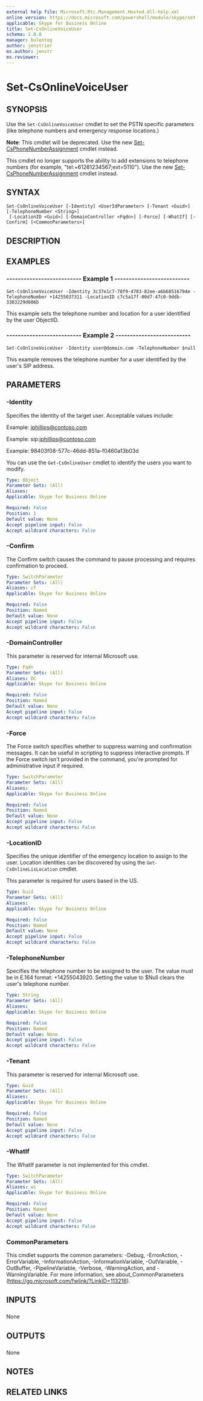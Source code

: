 ```yaml
---
external help file: Microsoft.Rtc.Management.Hosted.dll-help.xml 
online version: https://docs.microsoft.com/powershell/module/skype/set-csonlinevoiceuser
applicable: Skype for Business Online
title: Set-CsOnlineVoiceUser
schema: 2.0.0
manager: bulenteg
author: jenstrier
ms.author: jenstr
ms.reviewer:
---
```


# Set-CsOnlineVoiceUser

## SYNOPSIS
Use the `Set-CsOnlineVoiceUser` cmdlet to set the PSTN specific parameters (like telephone numbers and emergency response locations.)

**Note**: This cmdlet will be deprecated. Use the new [Set-CsPhoneNumberAssignment](/powershell/module/teams/set-csphonenumberassignment) cmdlet instead.

This cmdlet no longer supports the ability to add extensions to telephone numbers (for example, "tel:+61281234567;ext=5110"). Use the new [Set-CsPhoneNumberAssignment](/powershell/module/teams/set-csphonenumberassignment) cmdlet instead.

## SYNTAX

```
Set-CsOnlineVoiceUser [-Identity] <UserIdParameter> [-Tenant <Guid>] [-TelephoneNumber <String>]
 [-LocationID <Guid>] [-DomainController <Fqdn>] [-Force] [-WhatIf] [-Confirm] [<CommonParameters>]
```

## DESCRIPTION

## EXAMPLES

### -------------------------- Example 1 --------------------------
```
Set-CsOnlineVoiceUser -Identity 3c37e1c7-78f9-4703-82ee-a6b68516794e -TelephoneNumber +14255037311 -LocationID c7c5a17f-00d7-47c0-9ddb-3383229d606b
```

This example sets the telephone number and location for a user identified by the user ObjectID.

### -------------------------- Example 2 --------------------------
```
Set-CsOnlineVoiceUser -Identity user@domain.com -TelephoneNumber $null
```

This example removes the telephone number for a user identified by the user's SIP address.

## PARAMETERS

### -Identity
Specifies the identity of the target user.
Acceptable values include:

Example: jphillips@contoso.com

Example: sip:jphillips@contoso.com

Example: 98403f08-577c-46dd-851a-f0460a13b03d

You can use the `Get-CsOnlineUser` cmdlet to identify the users you want to modify.

```yaml
Type: Object
Parameter Sets: (All)
Aliases: 
Applicable: Skype for Business Online

Required: False
Position: 1
Default value: None
Accept pipeline input: False
Accept wildcard characters: False
```

### -Confirm
The Confirm switch causes the command to pause processing and requires confirmation to proceed.

```yaml
Type: SwitchParameter
Parameter Sets: (All)
Aliases: cf
Applicable: Skype for Business Online

Required: False
Position: Named
Default value: None
Accept pipeline input: False
Accept wildcard characters: False
```

### -DomainController
This parameter is reserved for internal Microsoft use.

```yaml
Type: Fqdn
Parameter Sets: (All)
Aliases: DC
Applicable: Skype for Business Online

Required: False
Position: Named
Default value: None
Accept pipeline input: False
Accept wildcard characters: False
```

### -Force
The Force switch specifies whether to suppress warning and confirmation messages.
It can be useful in scripting to suppress interactive prompts.
If the Force switch isn't provided in the command, you're prompted for administrative input if required.

```yaml
Type: SwitchParameter
Parameter Sets: (All)
Aliases: 
Applicable: Skype for Business Online

Required: False
Position: Named
Default value: None
Accept pipeline input: False
Accept wildcard characters: False
```

### -LocationID
Specifies the unique identifier of the emergency location to assign to the user.
Location identities can be discovered by using the `Get-CsOnlineLisLocation` cmdlet.

This parameter is required for users based in the US.

```yaml
Type: Guid
Parameter Sets: (All)
Aliases: 
Applicable: Skype for Business Online

Required: False
Position: Named
Default value: None
Accept pipeline input: False
Accept wildcard characters: False
```

### -TelephoneNumber
Specifies the telephone number to be assigned to the user.
The value must be in E.164 format: +14255043920.
Setting the value to $Null clears the user's telephone number.

```yaml
Type: String
Parameter Sets: (All)
Aliases: 
Applicable: Skype for Business Online

Required: False
Position: Named
Default value: None
Accept pipeline input: False
Accept wildcard characters: False
```

### -Tenant
This parameter is reserved for internal Microsoft use.

```yaml
Type: Guid
Parameter Sets: (All)
Aliases: 
Applicable: Skype for Business Online

Required: False
Position: Named
Default value: None
Accept pipeline input: False
Accept wildcard characters: False
```

### -WhatIf
The WhatIf parameter is not implemented for this cmdlet.

```yaml
Type: SwitchParameter
Parameter Sets: (All)
Aliases: wi
Applicable: Skype for Business Online

Required: False
Position: Named
Default value: None
Accept pipeline input: False
Accept wildcard characters: False
```

### CommonParameters
This cmdlet supports the common parameters: -Debug, -ErrorAction, -ErrorVariable, -InformationAction, -InformationVariable, -OutVariable, -OutBuffer, -PipelineVariable, -Verbose, -WarningAction, and -WarningVariable. For more information, see about_CommonParameters (https://go.microsoft.com/fwlink/?LinkID=113216).

## INPUTS

###  
None

## OUTPUTS

###  
None

## NOTES

## RELATED LINKS

